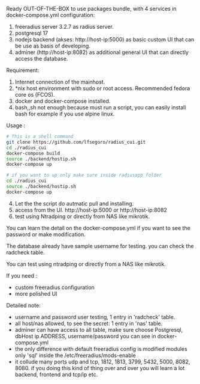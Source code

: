Ready OUT-OF-THE-BOX to use packages bundle, with 4 services in docker-compose.yml configuration:
1. freeradius server 3.2.7 as radius server.
2. postgresql 17
3. nodejs backend (akses: http://host-ip:5000) as basic custom UI that can be use as basis of developing.
4. adminer (http://host-ip:8082) as additional general UI that can directly access the database.

Requirement:
1. Internet connection of the mainhost.
2. *nix host environment with sudo or root access. Recommended fedora core os (FCOS).
3. docker and docker-compose installed.
4. bash,,sh not enough because must run a script, you can easily install bash for example if you use alpine linux.
   
Usage :
```bash
# This is a shell command
git clone https://github.com/lfsegoro/radius_cui.git
cd ./radius_cui
docker-compose build
source ./backend/hostip.sh
docker-compose up

```
```bash
# if you want to up only make sure inside radiusapp folder
cd ./radius_cui
source ./backend/hostip.sh
docker-compose up

```


4. Let the the script do autmatic pull and installing.
5. access from the UI.  http://host-ip:5000 or http://host-ip:8082
6. test using Ntradping or directly from NAS like mikrotik.

You can learn the detail on the docker-compose.yml if you want to see the password or make modification.

The database already have sample username for testing. you can check the radcheck table.

You can test using ntradping or directly from a NAS like mikrotik.

If you need :
- custom freeradius configuration
- more polished UI

Detailed note:
- username and password user testing, 1 entry in 'radcheck' table.
- all host/nas allowed, to see the secret: 1 entry in 'nas' table.
- adminer can have access to all table, make sure choose Postgresql, dbHost ip ADDRESS, username/password you can see in docker-compose.yml
- the only difference with default freeradius config is modified modules only  'sql' inside the /etc/freeradius/mods-enable
- it collude many ports udp and tcp, 1812, 1813, 3799, 5432, 5000, 8082, 8080. if you doing this kind of thing over and over you will learn a lot backend, frontend and tcp/ip etc.
